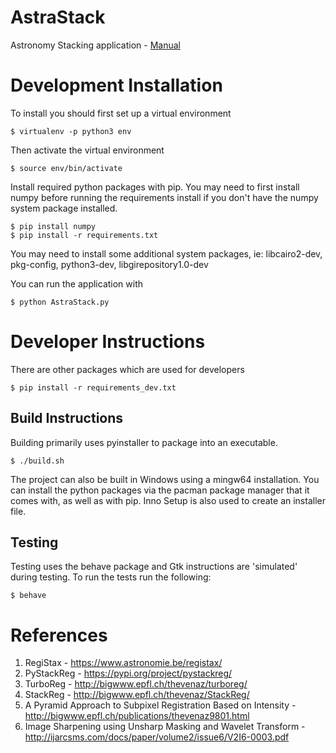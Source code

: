 # AstraStack
Astronomy Stacking application - [Manual](https://github.com/Finalfantasykid/AstraStack/blob/master/manual/Manual.pdf)

# Development Installation
To install you should first set up a virtual environment

```
$ virtualenv -p python3 env
```

Then activate the virtual environment

```
$ source env/bin/activate
```

Install required python packages with pip.  You may need to first install numpy before running the requirements install if you don't have the numpy system package installed.


```
$ pip install numpy
$ pip install -r requirements.txt
```

You may need to install some additional system packages, ie: libcairo2-dev, pkg-config, python3-dev, libgirepository1.0-dev

You can run the application with

```
$ python AstraStack.py
```

# Developer Instructions
There are other packages which are used for developers

```
$ pip install -r requirements_dev.txt
```

## Build Instructions
Building primarily uses pyinstaller to package into an executable.

```
$ ./build.sh
```

The project can also be built in Windows using a mingw64 installation.  You can install the python packages via the pacman package manager that it comes with, as well as with pip.  Inno Setup is also used to create an installer file.

## Testing
Testing uses the behave package and Gtk instructions are 'simulated' during testing.  To run the tests run the following:

```
$ behave
```

# References
1. RegiStax - https://www.astronomie.be/registax/
1. PyStackReg - https://pypi.org/project/pystackreg/
1. TurboReg - http://bigwww.epfl.ch/thevenaz/turboreg/
1. StackReg - http://bigwww.epfl.ch/thevenaz/StackReg/
1. A Pyramid Approach to Subpixel Registration Based on Intensity - http://bigwww.epfl.ch/publications/thevenaz9801.html
1. Image Sharpening using Unsharp Masking and Wavelet Transform - http://ijarcsms.com/docs/paper/volume2/issue6/V2I6-0003.pdf
